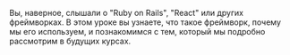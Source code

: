 Вы, наверное, слышали о "Ruby on Rails", "React" или других фреймворках. В этом уроке вы узнаете, что такое фреймворк, почему мы его используем, и познакомимся с тем, который мы подробно рассмотрим в будущих курсах.
